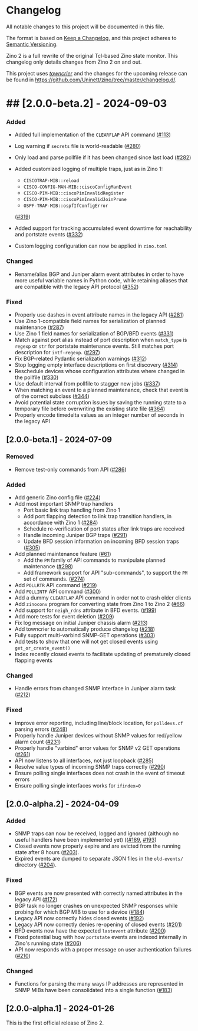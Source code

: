 # Changelog

All notable changes to this project will be documented in this file.

The format is based on [Keep a Changelog](https://keepachangelog.com/en/1.0.0/),
and this project adheres to [Semantic Versioning](https://semver.org/spec/v2.0.0.html).

Zino 2 is a full rewrite of the original Tcl-based Zino state monitor.  This
changelog only details changes from Zino 2 on and out.

This project uses [*towncrier*](https://towncrier.readthedocs.io/) and the changes for the upcoming release can be found in <https://github.com/Uninett/zino/tree/master/changelog.d/>.

<!-- towncrier release notes start -->

# ## [2.0.0-beta.2] - 2024-09-03

### Added

- Added full implementation of the `CLEARFLAP` API command ([#113](https://github.com/Uninett/zino/issues/113))
- Log warning if `secrets` file is world-readable ([#280](https://github.com/Uninett/zino/issues/280))
- Only load and parse pollfile if it has been changed since last load ([#282](https://github.com/Uninett/zino/issues/282))
- Added customized logging of multiple traps, just as in Zino 1:
  - `CISCOTRAP-MIB::reload`
  - `CISCO-CONFIG-MAN-MIB::ciscoConfigManEvent`
  - `CISCO-PIM-MIB::ciscoPimInvalidRegister`
  - `CISCO-PIM-MIB::ciscoPimInvalidJoinPrune`
  - `OSPF-TRAP-MIB::ospfIfConfigError`

  ([#319](https://github.com/Uninett/zino/issues/319))
- Added support for tracking accumulated event downtime for reachability and portstate events ([#332](https://github.com/Uninett/zino/issues/332))
- Custom logging configuration can now be applied in `zino.toml`

### Changed

- Rename/alias BGP and Juniper alarm event attributes in order to have more useful variable names in Python code, while retaining aliases that are compatible with the legacy API protocol ([#352](https://github.com/Uninett/zino/issues/352))

### Fixed

- Properly use dashes in event attribute names in the legacy API ([#281](https://github.com/Uninett/zino/issues/281))
- Use Zino 1-compatible field names for serialization of planned maintenance ([#287](https://github.com/Uninett/zino/issues/287))
- Use Zino 1 field names for serialization of BGP/BFD events ([#331](https://github.com/Uninett/zino/issues/331))
- Match against port alias instead of port description when `match_type` is `regexp` or `str` for portstate maintenance events. Still matches port description for `intf-regexp`. ([#297](https://github.com/Uninett/zino/issues/297))
- Fix BGP-related Pydantic serialization warnings ([#312](https://github.com/Uninett/zino/issues/312))
- Stop logging empty interface descriptions on first discovery ([#314](https://github.com/Uninett/zino/issues/314))
- Reschedule devices whose configuration attributes where changed in the pollfile ([#330](https://github.com/Uninett/zino/issues/330))
- Use default interval from pollfile to stagger new jobs ([#337](https://github.com/Uninett/zino/issues/337))
- When matching an event to a planned maintenance, check that event is of the correct subclass ([#344](https://github.com/Uninett/zino/issues/344))
- Avoid potential state corruption issues by saving the running state to a temporary file before overwriting the existing state file ([#364](https://github.com/Uninett/zino/issues/364))
- Properly encode timedelta values as an integer number of seconds in the legacy API


## [2.0.0-beta.1] - 2024-07-09


### Removed

- Remove test-only commands from API ([#286](https://github.com/Uninett/zino/issues/286))

### Added

- Add generic Zino config file ([#224](https://github.com/Uninett/zino/issues/224))
- Add most important SNMP trap handlers
  - Port basic link trap handling from Zino 1
  - Add port flapping detection to link trap transition handlers, in accordance with Zino 1 ([#284](https://github.com/Uninett/zino/issues/284))
  - Schedule re-verification of port states after link traps are received
  - Handle incoming Juniper BGP traps ([#291](https://github.com/Uninett/zino/issues/291))
  - Update BFD session information on incoming BFD session traps ([#305](https://github.com/Uninett/zino/issues/305))
- Add planned maintenance feature ([#61](https://github.com/Uninett/zino/issues/61))
  - Add the `PM` family of API commands to manipulate planned maintenance ([#298](https://github.com/Uninett/zino/issues/298))
  - Add framework support for API "sub-commands", to support the `PM` set of commands. ([#274](https://github.com/Uninett/zino/issues/274))
- Add `POLLRTR` API command ([#219](https://github.com/Uninett/zino/issues/219))
- Add `POLLINTF` API command ([#300](https://github.com/Uninett/zino/issues/300))
- Add a dummy `CLEARFLAP` API command in order not to crash older clients
- Add `zinoconv` program for converting state from Zino 1 to Zino 2 ([#66](https://github.com/Uninett/zino/issues/66))
- Add support for `neigh_rdns` attribute in BFD events. ([#199](https://github.com/Uninett/zino/issues/199))
- Add more tests for event deletion ([#209](https://github.com/Uninett/zino/issues/209))
- Fix log message on initial Juniper chassis alarm ([#213](https://github.com/Uninett/zino/issues/213))
- Add towncrier to automatically produce changelog ([#218](https://github.com/Uninett/zino/issues/218))
- Fully support multi-varbind SNMP-GET operations ([#303](https://github.com/Uninett/zino/issues/303))
- Add tests to show that one will not get closed events using `get_or_create_event()`
- Index recently closed events to facilitate updating of prematurely closed flapping events

### Changed

- Handle errors from changed SNMP interface in Juniper alarm task ([#212](https://github.com/Uninett/zino/issues/212))

### Fixed

- Improve error reporting, including line/block location, for `polldevs.cf` parsing errors ([#248](https://github.com/Uninett/zino/issues/248))
- Properly handle Juniper devices without SNMP values for red/yellow alarm count ([#231](https://github.com/Uninett/zino/issues/231))
- Properly handle "varbind" error values for SNMP v2 GET operations ([#261](https://github.com/Uninett/zino/issues/261))
- API now listens to all interfaces, not just loopback ([#285](https://github.com/Uninett/zino/issues/285))
- Resolve value types of incoming SNMP traps correctly ([#290](https://github.com/Uninett/zino/issues/290))
- Ensure polling single interfaces does not crash in the event of timeout errors
- Ensure polling single interfaces works for `ifindex=0`


## [2.0.0-alpha.2] - 2024-04-09

### Added

- SNMP traps can now be received, logged and ignored (although no useful
  handlers have been implemented yet)
  (([#189](https://github.com/Uninett/zino/pull/189),
  [#193](https://github.com/Uninett/zino/pull/193))
- Closed events now properly expire and are evicted from the running state
  after 8 hours ([#203](https://github.com/Uninett/zino/pull/203)).
- Expired events are dumped to separate JSON files in the `old-events/`
  directory ([#204](https://github.com/Uninett/zino/pull/204)).

### Fixed

- BGP events are now presented with correctly named attributes in the legacy
  API ([#172](https://github.com/Uninett/zino/issues/172))
- BGP task no longer crashes on unexpected SNMP responses while probing for
  which BGP MIB to use for a device ([#184](https://github.com/Uninett/zino/issues/184))
- Legacy API now correctly hides closed events ([#192](https://github.com/Uninett/zino/issues/192))
- Legacy API now correctly denies re-opening of closed events ([#201](https://github.com/Uninett/zino/issues/201))
- BFD events now have the expected `lastevent` attribute ([#200](https://github.com/Uninett/zino/issues/200))
- Fixed potential bug with how `portstate` events are indexed internally in
  Zino's running state ([#206](https://github.com/Uninett/zino/issues/206))
- API now responds with a proper message on user authentication failures
  ([#210](https://github.com/Uninett/zino/pull/210))

### Changed

- Functions for parsing the many ways IP addresses are represented in SNMP MIBs
  have been consolidated into a single function ([#183](https://github.com/Uninett/zino/issues/183))

## [2.0.0-alpha.1] - 2024-01-26

This is the first official release of Zino 2.
